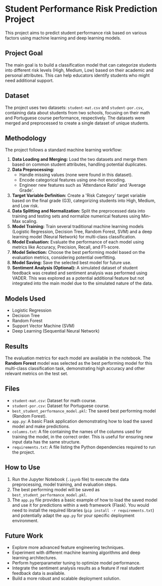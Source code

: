 # Student Performance Risk Prediction Project

This project aims to predict student performance risk based on various factors using machine learning and deep learning models.

## Project Goal

The main goal is to build a classification model that can categorize students into different risk levels (High, Medium, Low) based on their academic and personal attributes. This can help educators identify students who might need additional support.

## Dataset

The project uses two datasets: `student-mat.csv` and `student-por.csv`, containing data about students from two schools, focusing on their math and Portuguese course performance, respectively. The datasets were merged and preprocessed to create a single dataset of unique students.

## Methodology

The project follows a standard machine learning workflow:

1.  **Data Loading and Merging:** Load the two datasets and merge them based on common student attributes, handling potential duplicates.
2.  **Data Preprocessing:**
    *   Handle missing values (none were found in this dataset).
    *   Encode categorical features using one-hot encoding.
    *   Engineer new features such as 'Attendance Ratio' and 'Average Grade'.
3.  **Target Variable Definition:** Create a 'Risk Category' target variable based on the final grade (G3), categorizing students into High, Medium, and Low risk.
4.  **Data Splitting and Normalization:** Split the preprocessed data into training and testing sets and normalize numerical features using Min-Max scaling.
5.  **Model Training:** Train several traditional machine learning models (Logistic Regression, Decision Tree, Random Forest, SVM) and a deep learning model (Neural Network) for multi-class classification.
6.  **Model Evaluation:** Evaluate the performance of each model using metrics like Accuracy, Precision, Recall, and F1-score.
7.  **Model Selection:** Choose the best performing model based on the evaluation metrics, considering potential overfitting.
8.  **Model Saving:** Save the selected best model for future use.
9. **Sentiment Analysis (Optional):** A simulated dataset of student feedback was created and sentiment analysis was performed using VADER. This was explored as a potential additional feature but not integrated into the main model due to the simulated nature of the data.

## Models Used

*   Logistic Regression
*   Decision Tree
*   Random Forest
*   Support Vector Machine (SVM)
*   Deep Learning (Sequential Neural Network)

## Results

The evaluation metrics for each model are available in the notebook. The **Random Forest** model was selected as the best performing model for this multi-class classification task, demonstrating high accuracy and other relevant metrics on the test set.

## Files

*   `student-mat.csv`: Dataset for math course.
*   `student-por.csv`: Dataset for Portuguese course.
*   `best_student_performance_model.pkl`: The saved best performing model (Random Forest).
*   `app.py`: A basic Flask application demonstrating how to load the saved model and make predictions.
*   `columns.txt`: A file containing the names of the columns used for training the model, in the correct order. This is useful for ensuring new input data has the same structure.
*   `requirements.txt`: A file listing the Python dependencies required to run the project.

## How to Use

1.  Run the Jupyter Notebook (`.ipynb` file) to execute the data preprocessing, model training, and evaluation steps.
2.  The best performing model will be saved as `best_student_performance_model.pkl`.
3.  The `app.py` file provides a basic example of how to load the saved model and use it for predictions within a web framework (Flask). You would need to install the required libraries (`pip install -r requirements.txt`) and potentially adapt the `app.py` for your specific deployment environment.

## Future Work

*   Explore more advanced feature engineering techniques.
*   Experiment with different machine learning algorithms and deep learning architectures.
*   Perform hyperparameter tuning to optimize model performance.
*   Integrate the sentiment analysis results as a feature if real student feedback data is available.
*   Build a more robust and scalable deployment solution.
